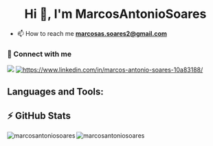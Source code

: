 <h1 align="center">Hi 👋, I'm MarcosAntonioSoares</h1>

- 📫 How to reach me **marcosas.soares2@gmail.com**

<h3>📱 Connect with me</h3>
<a href="mailto:marcosas.soares2@gmail.com" target="_blank" rel="noreferrer"><img src="https://img.shields.io/badge/Gmail-D14836?style=for-the-badge&logo=gmail&logoColor=white" /></a>
<a href="https://linkedin.com/in/https://www.linkedin.com/in/marcos-antonio-soares-10a83188/" target="blank"><img src="https://img.shields.io/badge/LinkedIn-0077B5?style=for-the-badge&logo=linkedin&logoColor=white" alt="https://www.linkedin.com/in/marcos-antonio-soares-10a83188/" /></a>



<h2 align="left">Languages and Tools:</h2>


<h2>⚡ GitHub Stats</h2>

<p><img align="left" src="https://github-readme-stats.vercel.app/api?username=marcosantoniosoares&show_icons=true&locale=en&theme=radical" alt="marcosantoniosoares" /></p>

<p><img align="center" src="https://github-readme-stats.vercel.app/api/top-langs?username=marcosantoniosoares&show_icons=true&locale=en&layout=compact&theme=radical" alt="marcosantoniosoares" /></p>
